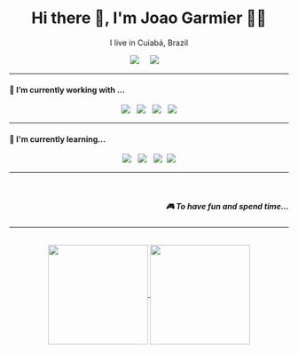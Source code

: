 <!--
**Vowkaz/Vowkaz** is a ✨ _special_ ✨ repository because its `README.md` (this file) appears on your GitHub profile.

Here are some ideas to get you started:

- 🔭 I’m currently working on ...
- 🌱 I’m currently learning ...
- 👯 I’m looking to collaborate on ...
- 🤔 I’m looking for help with ...
- 💬 Ask me about ...
- 📫 How to reach me: ...
- 😄 Pronouns: ...
- ⚡ Fun fact: ...
-->

<h1 align='center'> Hi there 👋, I'm Joao Garmier 👩‍💻 </h1>

<p align='center'>
  I live in Cuiabá, Brazil<b></b> 
</p>

<p align='center'>
  <a href="https://www.linkedin.com/in/joao-lucas-garmier/"><img src="https://img.shields.io/badge/linkedin-20232A?&style=for-the-badge&logo=linkedin&logoColor=blue" /></a>&nbsp;&nbsp;&nbsp;&nbsp;
  <a href="mailto:jlucasgarmier@gmail.com?subject=Olá%20joão"><img src="https://img.shields.io/badge/gmail-20232A?&style=for-the-badge&logo=gmail&logoColor=red" /></a>&nbsp;&nbsp;&nbsp;&nbsp;
</p>

<hr>

<h4>🔭  I’m currently working with ...</h4>

<p align='center'>
  <img src="https://img.shields.io/badge/CSS3-20232A?&style=for-the-badge&logo=css3&logoColor=blue" />&nbsp;&nbsp;&nbsp;<img src="https://img.shields.io/badge/JavaScript-20232A?style=for-the-badge&logo=javascript&logoColor=yellow"/>&nbsp;&nbsp;&nbsp;<img src="https://img.shields.io/badge/laravel-20232A?&style=for-the-badge&logo=laravel&logoColor=red"/>&nbsp;&nbsp;&nbsp;<img src="https://img.shields.io/badge/PHP-20232A?style=for-the-badge&logo=php&logoColor=purple"/>
</p>
<hr>

<h4>🌱  I'm currently learning...</h4>

<p align='center'>
  <img src="https://img.shields.io/badge/next.js-20232A?style=for-the-badge&logo=next.js&logoColor=white" />&nbsp;&nbsp;&nbsp;<img src="https://img.shields.io/badge/node.js-20232A?&style=for-the-badge&logo=node.js&logoColor=green" />&nbsp;&nbsp;&nbsp;<img src="https://img.shields.io/badge/vue.js-20232A?&style=for-the-badge&logo=vue.js&logoColor=green"/>&nbsp;&nbsp;<img src="https://img.shields.io/badge/React-20232A?style=for-the-badge&logo=react&logoColor=61DAFB" />
</p>

<hr>

<br>

  <h5 align="right">🎮 To have fun and spend time...</h5>
  
<hr>

<br>

<div align='center'>
  <a href="https://github.com/Vowkaz">
  <img align='center' height="180em" src="https://github-readme-stats.vercel.app/api?username=Vowkaz&show_icons=true&theme=dracula&count_private=true"/>
  <img align='center' height="180em" src="https://github-readme-stats.vercel.app/api/top-langs/?username=anuraghazra&layout=compact&theme=dracula"
</div>
